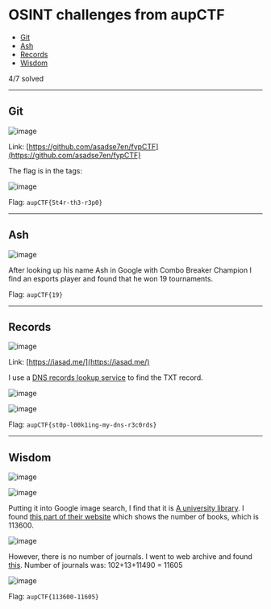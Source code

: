 # OSINT challenges from aupCTF
- [Git](#git)
- [Ash](#ash)
- [Records](#records)
- [Wisdom](#wisdom)

4/7 solved

-----

## Git

![image](https://github.com/jeromepalayoor/ctf-writeups/assets/63996033/7fa72b3f-0a86-452f-81d2-f9be09f3adfa)

Link: [https://github.com/asadse7en/fypCTF](https://github.com/asadse7en/fypCTF)

The flag is in the tags:

![image](https://github.com/jeromepalayoor/ctf-writeups/assets/63996033/61b8a2a0-fcc7-4d79-ac30-282b72d3f079)

Flag: `aupCTF{5t4r-th3-r3p0}`

-----

## Ash

![image](https://github.com/jeromepalayoor/ctf-writeups/assets/63996033/4a9d672a-997c-4560-b70e-5d02c9f46fb0)

After looking up his name Ash in Google with Combo Breaker Champion I find an esports player and found that he won 19 tournaments.

Flag: `aupCTF{19}`

-----

## Records

![image](https://github.com/jeromepalayoor/ctf-writeups/assets/63996033/e901ac20-2d22-4fe8-a959-50946f538fc5)

Link: [https://iasad.me/](https://iasad.me/)

I use a [DNS records lookup service](https://dnschecker.org/all-dns-records-of-domain.php?query=iasad.me&rtype=TXT&dns=google) to find the TXT record.

![image](https://github.com/jeromepalayoor/ctf-writeups/assets/63996033/79ff5a65-5e76-449e-bc64-d0f27445d0e8)

![image](https://github.com/jeromepalayoor/ctf-writeups/assets/63996033/d775d4b4-5ef0-4ce2-a9a4-c6b6ff3cb0cd)

Flag: `aupCTF{st0p-l00k1ing-my-dns-r3c0rds}`

-----

## Wisdom

![image](https://github.com/jeromepalayoor/ctf-writeups/assets/63996033/e5081041-ab11-4fce-aea3-745700f2504c)

![image](https://github.com/jeromepalayoor/ctf-writeups/assets/63996033/0cb32a2a-3eb7-4738-96a9-cdb9d3ca6d37)

Putting it into Google image search, I find that it is [A university library](http://www.aup.edu.pk/library/Gallery/images).
I found [this part of their website](http://www.aup.edu.pk/library/Page/v/Collection) which shows the number of books, which is 113600.

![image](https://github.com/jeromepalayoor/ctf-writeups/assets/63996033/fc99d5d2-4b61-424d-a7b3-04672a2c4d5e)

However, there is no number of journals. I went to web archive and found [this](https://web.archive.org/web/20191120155521/http://www.aup.edu.pk/library/Page/v/Collection).
Number of journals was: 102+13+11490 = 11605

![image](https://github.com/jeromepalayoor/ctf-writeups/assets/63996033/62544ff3-6902-42f0-afc8-a09a1e20de92)

Flag: `aupCTF{113600-11605}`
